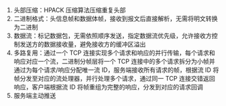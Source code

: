 1. 头部压缩：HPACK 压缩算法压缩重复头部
2. 二进制格式：头信息帧和数据体帧，接收到报文后直接解析，无需将明文转换为二进制
3. 数据流：标记数据包，无需依照顺序发送，指定数据流优先级，允许接收方控制发送方的数据接收量，避免接收方的缓冲区溢出
4. 多路复用：通过一个 TCP 连接实现多个请求和响应的并行传输，每个请求和响应对应一个流，二进制分帧层将一个 TCP 连接中的多个请求拆分为小帧并通过为每个请求/响应分配唯一流 ID，服务端接收所有请求的帧，根据流 ID 将帧分发至对应的流处理器，并行处理多个请求，通过同一 TCP 连接交错返回响应，客户端根据流 ID 将帧重组为完整的响应，分发到对应的请求回调
5. 服务端主动推送
